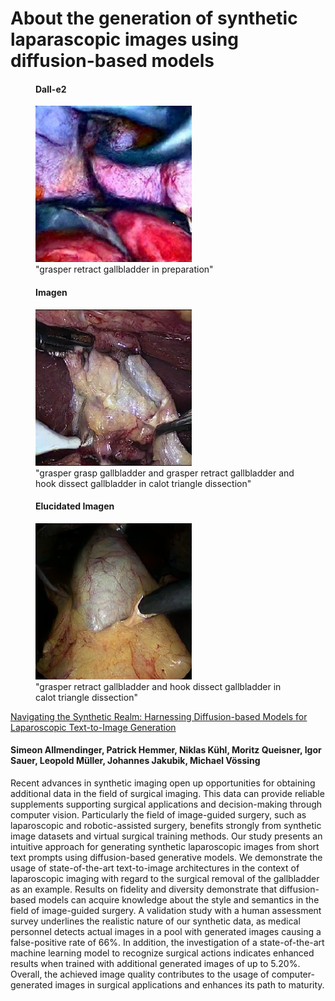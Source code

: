 <link href="style.css" rel="stylesheet"/>

<h1>About the generation of synthetic laparascopic images using diffusion-based models</h1>

<div class="row">
  <figure>
    <h4>Dall-e2</h4>
    <img src="./assets/Dalle2/dalle2_3_T45-grasper%20retract%20gallbladder%20in%20preparation.png" alt="Dall-e2_3_CholecT45" width='250'>
    <figcaption>"grasper retract gallbladder in preparation"</figcaption>
  </figure>
  <figure>
    <h4>Imagen</h4>
    <img src="./assets/Imagen/Imagen_7_T45-grasper%20grasp%20gallbladder%20and%20grasper%20retract%20gallbladder%20and%20hook%20dissect%20gallbladder%20in%20calot%20triangle%20dissection.png" alt="Imagen_7_CholecT45" width='250'>
    <figcaption>"grasper grasp gallbladder and grasper retract gallbladder and hook dissect gallbladder in calot triangle dissection"</figcaption>
  </figure>
  <figure>
    <h4>Elucidated Imagen</h4>
    <img src="./assets/EluciatedImagen/ElucidatedImagen_5_T45-grasper%20retract%20gallbladder%20and%20grasper%20retract%20omentum%20and%20hook%20dissect%20omentum%20in%20calot%20triangle%20dissection.png" alt="Dall-e2" width='250'>
    <figcaption>"grasper retract gallbladder and hook dissect gallbladder in calot triangle dissection"</figcaption>
  </figure>
</div>



[Navigating the Synthetic Realm: Harnessing Diffusion-based Models for Laparoscopic Text-to-Image Generation](https://arxiv.org/abs/2312.03043)

<h4>Simeon Allmendinger, Patrick Hemmer, Niklas Kühl, Moritz Queisner, Igor Sauer, Leopold Müller, Johannes Jakubik, Michael Vössing </h4>

<p> Recent advances in synthetic imaging open up opportunities for obtaining additional data in the field of surgical imaging. This data can provide reliable supplements supporting surgical applications and decision-making through computer vision. Particularly the field of image-guided surgery, such as laparoscopic and robotic-assisted surgery, benefits strongly from synthetic image datasets and virtual surgical training methods. Our study presents an intuitive approach for generating synthetic laparoscopic images from short text prompts using diffusion-based generative models. We demonstrate the usage of state-of-the-art text-to-image architectures in the context of laparoscopic imaging with regard to the surgical removal of the gallbladder as an example. Results on fidelity and diversity demonstrate that diffusion-based models can acquire knowledge about the style and semantics in the field of image-guided surgery. A validation study with a human assessment survey underlines the realistic nature of our synthetic data, as medical personnel detects actual images in a pool with generated images causing a false-positive rate of 66%. In addition, the investigation of a state-of-the-art machine learning model to recognize surgical actions indicates enhanced results when trained with additional generated images of up to 5.20%. Overall, the achieved image quality contributes to the usage of computer-generated images in surgical applications and enhances its path to maturity.</p>